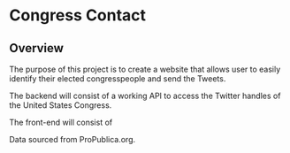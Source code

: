 # Congress Contact
## Overview
The purpose of this project is to create a website that allows user to easily identify their elected congresspeople and send the Tweets.

The backend will consist of a working API to access the Twitter handles of the United States Congress.

The front-end will consist of

Data sourced from ProPublica.org.
